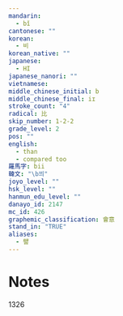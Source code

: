 ```yaml
---
mandarin:
  - bǐ
cantonese: ""
korean:
  - 비
korean_native: ""
japanese:
  - HI
japanese_nanori: ""
vietnamese:
middle_chinese_initial: b
middle_chinese_final: iɪ
stroke_count: "4"
radical: 比
skip_number: 1-2-2
grade_level: 2
pos: ""
english:
  - than
  - compared too
羅馬字: bii
韓文: "\b븨"
joyo_level: ""
hsk_level: ""
hanmun_edu_level: ""
danayo_id: 2147
mc_id: 426
graphemic_classification: 會意
stand_in: "TRUE"
aliases:
  - 譬
---
```


# Notes
1326
